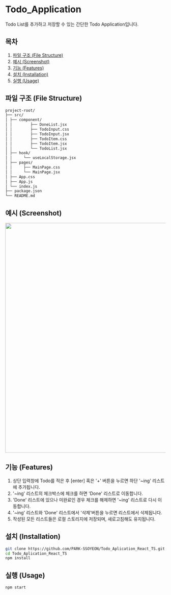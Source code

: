 # Todo_Application

Todo List를 추가하고 저장할 수 있는 간단한 Todo Application입니다.

## 목차

1. [파일 구조 (File Structure)](#파일-구조-file-structure)
2. [예시 (Screenshot)](#예시-screenshot)
3. [기능 (Features)](#기능-features)
4. [설치 (Installation)](#설치-installation)
5. [실행 (Usage)](#실행-usage)

## 파일 구조 (File Structure)
```bash
project-root/
├── src/
│ ├── component/
│ │        ├── DoneList.jsx
│ │        ├── TodoInput.css
│ │        ├── TodoInput.jsx
│ │        ├── TodoItem.css
│ │        ├── TodoItem.jsx
│ │        └── TodoList.jsx
│ ├── hook/
│ │     └── useLocalStorage.jsx
│ ├── pages/
│ │     ├── MainPage.css
│ │     └── MainPage.jsx
│ ├── App.css
│ ├── App.js
│ └── index.js
├── package.json
└── README.md
```

## 예시 (Screenshot)

<img src="img/TodoListReactscreenshot.gif" width="720" height=auto/>

## 기능 (Features)
1. 상단 입력창에 Todo를 적은 후 [enter] 혹은 '+' 버튼을 누르면 하단 '~ing' 리스트에 추가됩니다.
2. '~ing' 리스트의 체크박스에 체크를 하면 'Done' 리스트로 이동합니다.
3. 'Done' 리스트에 있으나 미완료인 경우 체크를 해제하면 '~ing' 리스트로 다시 이동합니다.
4. '~ing' 리스트와 'Done' 리스트에서 '삭제'버튼을 누르면 리스트에서 삭제됩니다.
5. 작성된 모든 리스트들은 로컬 스토리지에 저장되며, 새로고침해도 유지됩니다.

## 설치 (Installation)
```bash
git clone https://github.com/PARK-SSOYEON/Todo_Aplication_React_TS.git
cd Todo_Aplication_React_TS
npm install
```

## 실행 (Usage)
```bash
npm start
```
